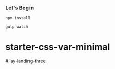 ### Let's Begin

```
npm install

gulp watch

```
# starter-css-var-minimal
#   l a y - l a n d i n g - t h r e e  
 